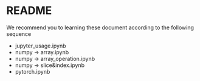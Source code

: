 # README

We recommend you to learning these document according to the following sequence

- jupyter_usage.ipynb
- numpy -> array.ipynb
- numpy -> array_operation.ipynb
- numpy -> slice&index.ipynb
- pytorch.ipynb

